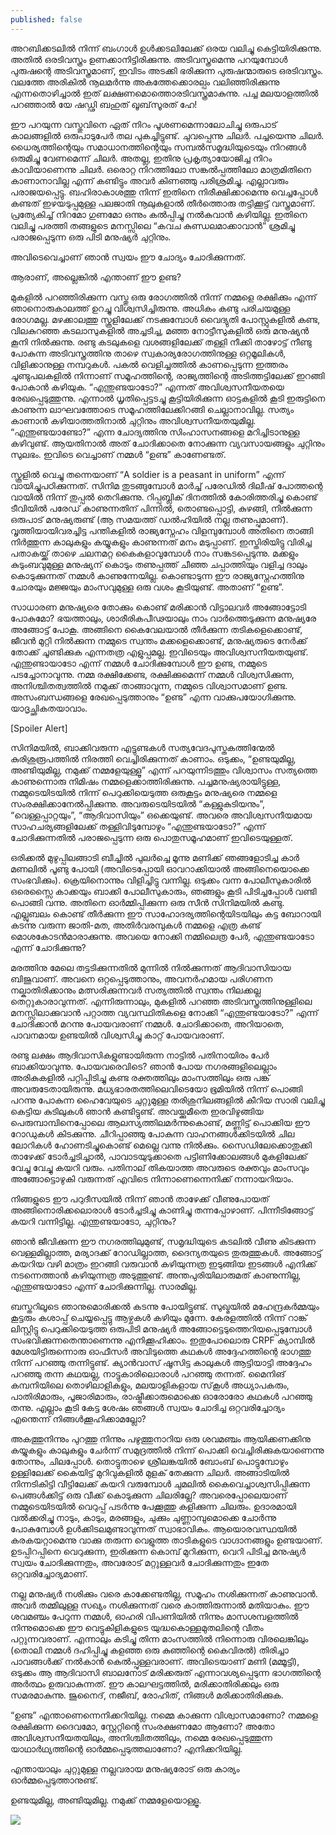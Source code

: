 ```yaml
---
published: false
---
```

അറബിക്കടലിൽ നിന്ന് ബംഗാൾ ഉൾക്കടലിലേക്ക് ഒരയ വലിച്ചു കെട്ടിയിരിക്കുന്നു. അതിൽ ഒരടിവസ്ത്രം ഉണക്കാനിട്ടിരിക്കുന്നു. അടിവസ്ത്രമെന്നു പറയുമ്പോൾ പുരുഷന്റെ അടിവസ്ത്രമാണ്, ഇവിടം അടക്കി ഭരിക്കുന്ന പുരുഷന്മാരുടെ ഒരടിവസ്ത്രം. വലത്തേ അരികിൽ നൂലമർന്നു അകത്തേക്കൊരല്പം വലിഞ്ഞിരിക്കുന്നു എന്നതൊഴിച്ചാൽ ഇത് ലക്ഷണമൊത്തൊരടിവസ്ത്രമാകുന്നു. പച്ച മലയാളത്തിൽ പറഞ്ഞാൽ യേ ഷഡ്ഢി ബഹുത് ഖൂബ്‌സൂരത് ഹേ!

ഈ പറയുന്ന വസ്തുവിനെ ഏത് നിറം പൂശണമെന്നാലോചിച്ചു ഒരുപാട് കാലങ്ങളിൽ ഒരുപാടുപേർ തല പുകച്ചിട്ടുണ്ട്. ചുവപ്പെന്നു ചിലർ. പച്ചയെന്നു ചിലർ. ധൈര്യത്തിന്റെയും സമാധാനത്തിന്റെയും സമ്പൽസമൃദ്ധിയുടെയും നിറങ്ങൾ ഒരുമിച്ചു വേണമെന്ന് ചിലർ. അതല്ല, ഇതിനു പ്രകൃത്യായോജിച്ച നിറം കാവിയാണെന്നു ചിലർ.  ഒരൊറ്റ നിറത്തിലോ സങ്കൽപ്പത്തിലോ മാത്രമിതിനെ കാണാനാവില്ല എന്ന് കണ്ടിട്ടും അവർ കിണഞ്ഞു പരിശ്രമിച്ചു. എല്ലാവരും പരാജയപ്പെട്ടു. ബഹിരാകാശത്തു നിന്ന് ഇതിനെ നിരീക്ഷിക്കാമെന്നു വെച്ചപ്പോൾ കണ്ടത് ഇഴയടുപ്പമുള്ള പലജാതി നൂലുകളാൽ തീർത്തൊരു തട്ടിക്കൂട്ട് വസ്ത്രമാണ്. പ്രത്യേകിച്ച് നിറമോ ഗുണമോ ഒന്നും കൽപ്പിച്ചു നൽകുവാൻ കഴിയില്ല. ഇതിനെ വലിച്ചു പരത്തി തങ്ങളുടെ മനസ്സിലെ “കവച കുണ്ഡലമാക്കാവാൻ” ശ്രമിച്ചു പരാജപ്പെടുന്ന ഒരു പിടി മനുഷ്യർ ചുറ്റിനും.

അവിടെവെച്ചാണ് ഞാൻ സ്വയം ഈ ചോദ്യം ചോദിക്കുന്നത്.

ആരാണ്, അല്ലെങ്കിൽ എന്താണ് ഈ ഉണ്ട?

മുകളിൽ പറഞ്ഞിരിക്കുന്ന വസ്തു ഒരു രോഗത്തിൽ നിന്ന് നമ്മളെ രക്ഷിക്കും എന്ന് ഞാനൊരുകാലത്ത് ഉറച്ചു വിശ്വസിച്ചിരുന്നു. അധികം കണ്ടു പരിചയമുള്ള രോഗമല്ല. മഴക്കാലത്തു സ്കൂളിലേക്ക് നടക്കുമ്പോൾ വൈദ്യുതി പോസ്റ്റുകളിൽ കണ്ട, വിലകുറഞ്ഞ കടലാസുകളിൽ അച്ചടിച്ച, മഞ്ഞ നോട്ടീസുകളിൽ ഒരു മനുഷ്യൻ കൂനി നിൽക്കുന്നു. രണ്ടു കടലുകളെ വശങ്ങളിലേക്ക് തള്ളി നീക്കി താഴോട്ട് നീണ്ടു പോകുന്ന അടിവസ്ത്രത്തിനു താഴെ സ്വകാര്യരോഗത്തിനുള്ള ഒറ്റമൂലികൾ, വിളിക്കാനുള്ള നമ്പറുകൾ. പകൽ വെളിച്ചത്തിൽ കാണപ്പെടുന്ന ഇത്തരം ചൂണ്ടുപലകളിൽ നിന്നാണ് സമൂഹത്തിന്റെ, രാജ്യത്തിന്റെ അടിത്തട്ടിലേക്ക് ഇറങ്ങി പോകാൻ കഴിയുക. “എന്തുണ്ടയാടോ?” എന്നത് അവിശ്വസനീയതയെ രേഖപ്പെടുത്തുന്നു. എന്നാൽ ധൃതിപ്പെട്ടടച്ചു കൂട്ടിയിരിക്കുന്ന ഓട്ടകളിൽ കൂടി ഇരുട്ടിനെ കാണുന്ന ലാഘവത്തോടെ സമൂഹത്തിലേക്കിറങ്ങി ചെല്ലാനാവില്ല. സത്യം കാണാൻ കഴിയാത്തതിനാൽ ചുറ്റിനും അവിശ്വസനീയതയുമില്ല. “എന്തുണ്ടയാണ്ടോ?” എന്ന ചോദ്യത്തിനു സിംഹാസനങ്ങളെ മറിച്ചിടാനുള്ള കഴിവുണ്ട്. ആയതിനാൽ അത് ചോദിക്കാതെ നോക്കുന്ന വ്യവസായങ്ങളും ചുറ്റിനും സുലഭം. ഇവിടെ വെച്ചാണ് നമ്മൾ “ഉണ്ട” കാണേണ്ടത്.

സ്കൂളിൽ വെച്ചു തന്നെയാണ് “A soldier is a peasant in uniform” എന്ന് വായിച്ചുപഠിക്കുന്നത്. സിനിമ തുടങ്ങുമ്പോൾ മാർച്ച് പരേഡിൽ ദിലീഷ് പോത്തന്റെ വായിൽ നിന്ന് തുപ്പൽ തെറിക്കുന്നു. റിപ്പബ്ലിക് ദിനത്തിൽ കോരിത്തരിച്ചു കൊണ്ട് ടീവിയിൽ പരേഡ് കാണുന്നതിന് പിന്നിൽ, തൊണ്ടപ്പൊട്ടി, കുഴങ്ങി, നിൽക്കുന്ന ഒരുപാട് മനുഷ്യരുണ്ട് (ആ സമയത്ത് ഡൽഹിയിൽ നല്ല തണുപ്പുമാണ്). വൃത്തിയായിവരച്ചിട്ട പന്തികളിൽ രാജ്യസ്നേഹം വിളമ്പുമ്പോൾ അതിനെ താങ്ങി നിർത്തുന്ന കാലുകളും കയ്യുകളും കാണുന്നത് മനം മടുപ്പാണ്. ഇസ്തിരിയിട്ടു വിരിച്ച പതാകയ്ക്ക് താഴെ ചലനമറ്റ കൈകളാവുമ്പോൾ നാം സങ്കടപ്പെടുന്നു. മക്കളും കുടുംബവുമുള്ള മനുഷ്യന് കൊടും തണുപ്പത്ത് ചീഞ്ഞ ചപ്പാത്തിയും വളിച്ച ദാലും കൊടുക്കുന്നത് നമ്മൾ കാണുന്നേയില്ല. കൊണ്ടാടുന്ന ഈ രാജ്യസ്നേഹത്തിനു ചോരയും മജ്ജയും മാംസവുമുള്ള ഒരു വശം കൂടിയുണ്ട്. അതാണ് “ഉണ്ട”.

സാധാരണ മനുഷ്യരെ തോക്കും കൊണ്ട് മരിക്കാൻ വിട്ടാലവർ അങ്ങോട്ടോടി പോകുമോ? ഭയത്താലും, ശാരീരികപീഢയാലും നാം വാർത്തെടുക്കുന്ന മനുഷ്യരേ അങ്ങോട്ട് പോകൂ. അങ്ങിനെ കൈവേലയാൽ തീർക്കുന്ന തടികളെക്കൊണ്ട്, ജീവൻ മുറ്റി നിൽക്കുന്ന നമ്മുടെ സ്വന്തം മക്കളെക്കൊണ്ട്, മനുഷ്യരുടെ നേർക്ക് തോക്ക് ചൂണ്ടിക്കുക എന്നതത്ര എളുപ്പമല്ല. ഇവിടെയും അവിശ്വസനീയതയുണ്ട്. എന്തുണ്ടായാടോ എന്ന് നമ്മൾ ചോദിക്കുമ്പോൾ ഈ ഉണ്ട, നമ്മുടെ പടച്ചോനാവുന്നു. നമ്മ രക്ഷിക്കേണ്ട, രക്ഷിക്കുമെന്ന് നമ്മൾ വിശ്വസിക്കുന്ന, അനിശ്ചിതത്വത്തിൽ നമുക്ക് താങ്ങാവുന്ന, നമ്മുടെ വിശ്വാസമാണ് ഉണ്ട. അസംബന്ധങ്ങളെ രേഖപ്പെടുത്താനും “ഉണ്ട” എന്ന വാക്കുപയോഗിക്കുന്നു. യാദൃച്ഛികതയാവാം. 

[Spoiler Alert]

സിനിമയിൽ, ബാക്കിവരുന്ന എട്ടുണ്ടകൾ സത്യവേദപുസ്തകത്തിന്മേൽ കുരിശുരൂപത്തിൽ നിരത്തി വെച്ചിരിക്കുന്നത് കാണാം. ഒടുക്കം, “ഉണ്ടയുമില്ല, അണ്ടിയുമില്ല, നമുക്ക് നമ്മളേയുള്ളൂ” എന്ന് പറയുന്നിടത്തും വിശ്വാസം സത്യത്തെ കാണുന്നൊരു നിമിഷം നമ്മളെക്കാത്തിരിക്കുന്നു. പച്ചമനുഷ്യരായിട്ടുള്ള, നമ്മുടെയിടയിൽ നിന്ന് പെറുക്കിയെടുത്ത ഒരുകൂട്ടം മനുഷ്യരെ നമ്മളെ സംരക്ഷിക്കാനേൽപ്പിക്കുന്നു. അവരുടെയിടയിൽ “കള്ളുകുടിയനും”, “വെള്ളപ്പാറ്റയും”, “ആദിവാസിയും” ഒക്കെയുണ്ട്. അവരെ അവിശ്വസനീയമായ സാഹചര്യങ്ങളിലേക്ക് തള്ളിവിടുമ്പോഴും “എന്തുണ്ടയാടോ?” എന്ന് ചോദിക്കുന്നതിൽ പരാജപ്പെടുന്ന ഒരു പൊതുസമൂഹമാണ് ഇവിടെയുള്ളത്. 

ഒരിക്കൽ മുഴുപ്പിലങ്ങാടി ബീച്ചിൽ പുലർച്ചെ മൂന്നു മണിക്ക് ഞങ്ങളോടിച്ച കാർ മണലിൽ പൂണ്ടു പോയി (അവിടെപ്പോയി ഓവറാക്കിയാൽ അങ്ങിനെയൊക്കെ സംഭവിക്കും). ക്രെയിനൊന്നും വിളിച്ചിട്ടു വന്നില്ല. ഒടുക്കം വന്ന പോലീസുകാരിൽ ഒരെസ്സൈ കാക്കയും ബാക്കി പോലീസുകാരും, ഞങ്ങളും കൂടി പിടിച്ചപ്പോൾ വണ്ടി പൊങ്ങി വന്നു. അതിനെ ഓർമ്മിപ്പിക്കുന്ന ഒരു സീൻ സിനിമയിൽ കണ്ടു. എല്ലുബലം കൊണ്ട് തീർക്കുന്ന ഈ സാഹോദര്യത്തിന്റെയിടയിലും കട്ട ബോറായി കടന്നു വരുന്ന ജാതി-മത, അതിർവരമ്പുകൾ നമ്മളെ എത്ര കണ്ട് മൊശകോടൻമാരാക്കുന്നു. അവയെ നോക്കി നമ്മിലെത്ര പേർ, എന്തുണ്ടയാടോ എന്ന് ചോദിക്കുന്നു? 

മരത്തിനു മേലെ തട്ടടിക്കുന്നതിൽ മുന്നിൽ നിൽക്കുന്നത് ആദിവാസിയായ ബിജുവാണ്. അവനെ ഒറ്റപ്പെടുത്താനും, അവനർഹമായ പരിഗണന നല്കാതിരിക്കാനും മത്സരിക്കുന്നവർ സത്യത്തിൽ സ്വന്തം നിലക്കല്ല തെറ്റുകാരാവുന്നത്. എന്നിരുന്നാലും, മുകളിൽ പറഞ്ഞ അടിവസ്ത്രത്തിനുള്ളിലെ മനസ്സിലാക്കുവാൻ പറ്റാത്ത വ്യവസ്ഥിതികളെ നോക്കി “എന്തുണ്ടയാടോ?” എന്ന് ചോദിക്കാൻ മറന്നു പോയവരാണ് നമ്മൾ. ചോദിക്കാതെ, അറിയാതെ, പാവനമായ ഉണ്ടയിൽ വിശ്വസിച്ചു കാറ്റ് പോയവരാണ്.

രണ്ടു ലക്ഷം ആദിവാസികളുണ്ടായിരുന്ന നാട്ടിൽ പതിനായിരം പേർ ബാക്കിയാവുന്നു. പോയവരെവിടെ? ഞാൻ പോയ നഗരങ്ങളിലെല്ലാം അരികുകളിൽ പറ്റിപ്പിടിച്ചു കണ്ട രക്തത്തിലും മാംസത്തിലും ഒരു പങ്ക് അവരുടേതായിരുന്നു. മധ്യഭാരതത്തിലെവിടെയോ ഭൂമിയിൽ നിന്ന് പൊങ്ങി പറന്നു പോകുന്ന ഹൈവേയുടെ ചുറ്റുമുള്ള തരിശുനിലങ്ങളിൽ കീറിയ സാരി വലിച്ചു കെട്ടിയ കുടിലുകൾ ഞാൻ കണ്ടിട്ടുണ്ട്. അവയ്ക്കുമീതെ ഇരവിഴുങ്ങിയ പെരുമ്പാമ്പിനെപ്പോലെ ആലസ്യത്തിലമർന്നുകൊണ്ട്, മണ്ണിട്ട് പൊക്കിയ ഈ റോഡുകൾ കിടക്കുന്നു. ചീറിപ്പാഞ്ഞു പോകുന്ന വാഹനങ്ങൾക്കിടയിൽ ചില ലോറികൾ ഹോണടിച്ചുകൊണ്ട് മെല്ലെ വന്നു നിൽക്കും. സൈഡിലേക്കൊതുക്കി താഴേക്ക് ടോർച്ചടിച്ചാൽ, പാവാടയുടുക്കാതെ പട്ടിണിക്കോലങ്ങൾ മുകളിലേക്ക് വേച്ചു വേച്ചു കയറി വരും. പതിനാല് തികയാത്ത അവരുടെ രക്തവും മാംസവും അങ്ങോട്ടൊഴുകി വരുന്നത് എവിടെ നിന്നാണെന്നെനിക്ക് നന്നായറിയാം. 

നിങ്ങളുടെ ഈ പറുദീസയിൽ നിന്ന് ഞാൻ താഴേക്ക് വീണുപോയത് അങ്ങിനൊരിക്കലൊരാൾ ടോർച്ചടിച്ചു കാണിച്ചു തന്നപ്പോഴാണ്. പിന്നീടിങ്ങോട്ട് കയറി വന്നിട്ടില്ല. എന്തുണ്ടയാടോ, ചുറ്റിനും?

ഞാൻ ജീവിക്കുന്ന ഈ നഗരത്തിലുമുണ്ട്, സമൃദ്ധിയുടെ കടലിൽ വീണു കിടക്കുന്ന വെള്ളമില്ലാത്ത, മര്യാദക്ക് റോഡില്ലാത്ത, ദൈന്യതയുടെ തുരുത്തുകൾ. അങ്ങോട്ട് കയറിയ വഴി മാത്രം ഇറങ്ങി വരുവാൻ കഴിയുന്നത്ര ഇടുങ്ങിയ ഇടങ്ങൾ എനിക്ക് നടന്നെത്താൻ കഴിയുന്നത്ര അടുത്തുണ്ട്. അന്തപുരിയിലാരുമത് കാണുന്നില്ല, എന്തുണ്ടയാടോ എന്ന് ചോദിക്കുന്നില്ല. സാരമില്ല.

ബസ്തറിലൂടെ ഞാനുമൊരിക്കൽ കടന്നു പോയിട്ടുണ്ട്. സുഖ്മയിൽ മഹേന്ദ്രകർമ്മയും കൂട്ടരും കശാപ്പ് ചെയ്യപ്പെട്ടു ആഴ്ചകൾ കഴിയും മുന്നേ. കേരളത്തിൽ നിന്ന് റാങ്ക് ലിസ്റ്റിട്ടു പെറുക്കിയെടുത്ത ഒരുപിടി മനുഷ്യർ അങ്ങോട്ടെടുത്തെറിയപ്പെടുമ്പോൾ സംഭവിക്കുന്നതെന്താണെന്നു എനിക്കൂഹിക്കാം. ഇതുപോലൊരു CRPF ക്യാമ്പിൽ മേശയിട്ടിരുന്നൊരു ഓഫീസർ അവിടുത്തെ കഥകൾ അദ്ദേഹത്തിന്റെ ഭാഗത്തു നിന്ന് പറഞ്ഞു തന്നിട്ടുണ്ട്. ക്യാൻവാസ് ഷൂസിട്ട കാലുകൾ ആട്ടിയാട്ടി അദ്ദേഹം പറഞ്ഞു തന്ന കഥയല്ല, നാട്ടുകാരിലൊരാൾ പറഞ്ഞു തന്നത്. മൈനിങ് കമ്പനിയിലെ തൊഴിലാളികളും, മലയാളികളായ സ്‌കൂൾ അധ്യാപകരും, പാതിരിമാരും, പൂജാരിമാരും, രാഷ്ട്രീക്കാരുമൊക്കെ ഓരോരോ കഥകൾ പറഞ്ഞു തന്നു. എല്ലാം കൂടി കേട്ട ശേഷം ഞങ്ങൾ സ്വയം ചോദിച്ച ഒറ്റവരിച്ചോദ്യം എന്തെന്ന് നിങ്ങൾക്കൂഹിക്കാമല്ലോ?

അകത്തുനിന്നും പുറത്തു നിന്നും പഴുത്തുനാറിയ ഒരു ശവമഞ്ചം ആയിക്കണക്കിനു കയ്യുകളും കാലുകളും ചേർന്ന് സമുദ്രത്തിൽ നിന്ന് പൊക്കി വെച്ചിരിക്കുകയാണെന്നു തോന്നും, ചിലപ്പോൾ. തൊട്ടുതാഴെ ശ്രീലങ്കയിൽ ബോംബ് പൊട്ടുമ്പോഴും ഉള്ളിലേക്ക് കൈയിട്ട് മുറിവുകളിൽ മുളക് തേക്കുന്ന ചിലർ. അങ്ങാടിയിൽ നിന്നടികിട്ടി വീട്ടിലേക്ക് കയറി വരുമ്പോൾ ചുമലിൽ കൈവെച്ചാശ്വസിപ്പിക്കുന്ന പെങ്ങൾക്കിട്ട് ഒരു വീക്ക് കൊടുക്കുന്ന ചിലരില്ലേ? അവരെപ്പോലെയാണ് നമ്മുടെയിടയിൽ വെറുപ്പ് പടർന്നു പേക്കൂത്തു കളിക്കുന്ന ചിലരും. ഉദാരമായി വൽക്കരിച്ചു നാടും, കാടും, മരങ്ങളും, ചുക്കും ചുണ്ണാമ്പുമൊക്കെ ചോർന്നു പോകുമ്പോൾ ഉൾക്കിടലമുണ്ടാവുന്നത് സ്വാഭാവികം. ആയൊരവസ്ഥയിൽ കരകയറ്റാമെന്നു വാക്കു തരുന്ന വെളുത്ത താടികളുടെ വാഗ്ദാനങ്ങളും ഉണ്ടയാണ്‌. ഉടപ്പിറപ്പിനെ വെറുക്കുന്ന, ഇരിക്കുന്ന കൊമ്പ് മുറിക്കുന്ന, വെറി പിടിച്ച മനുഷ്യർ സ്വയം ചോദിക്കുന്നതും, അവരോട് മറ്റുള്ളവർ ചോദിക്കുന്നതും ഇതേ ഒറ്റവരിച്ചോദ്യമാണ്.

നല്ല മനുഷ്യർ നശിക്കും വരെ കാക്കേണ്ടതില്ല, സമൂഹം നശിക്കുന്നത് കാണുവാൻ. അവർ തമ്മിലുള്ള സഖ്യം നശിക്കുന്നത് വരെ കാത്തിരുന്നാൽ മതിയാകും. ഈ ശവമഞ്ചം പേറുന്ന നമ്മൾ, ഓഹരി വിപണിയിൽ നിന്നും മാസശമ്പളത്തിൽ നിന്നുമൊക്കെ ഈ വെട്ടുകിളികളുടെ യുദ്ധകൊള്ളമുതലിന്റെ വീതം പറ്റുന്നവരാണ്. എന്നാലും കടിച്ചു തിന്ന മാംസത്തിൽ നിന്നൊരു വിരലെങ്കിലും (തൊലി നമ്മൾ ദഹിപ്പിച്ചു കളഞ്ഞ ഒരു കുഞ്ഞിന്റെ കൈവിരൽ) തിരിച്ചാ പാവങ്ങൾക്ക് നൽകാൻ കെൽപ്പുള്ളവരാണ്. അവിടെയാണ് മണി (മമ്മൂട്ടി), ഒടുക്കം ആ ആദിവാസി ബാലനോട് മരിക്കരുത് എന്നാവശ്യപ്പെടുന്ന ഭാഗത്തിന്റെ അർത്ഥം ഉരുവാകുന്നത്. ഈ കാലഘട്ടത്തിൽ, മരിക്കാതിരിക്കലും ഒരു സമരമാകുന്നു. ജുനൈദ്, നജീബ്, രോഹിത്, നിങ്ങൾ മരിക്കാതിരിക്കുക. 

“ഉണ്ട” എന്താണെന്നെനിക്കറിയില്ല. നമ്മെ കാക്കുന്ന വിശ്വാസമാണോ? നമ്മളെ രക്ഷിക്കുന്ന ദൈവമോ, സ്റ്റേറ്റിന്റെ സംരക്ഷണമോ ആണോ? അതോ അവിശ്വസനീയതയിലും, അനിശ്ചിതത്തിലും, നമ്മെ രേഖപ്പെടുത്തുന്ന യാഥാർഥ്യത്തിന്റെ ഓർമ്മപ്പെടുത്തലാണോ? എനിക്കറിയില്ല. 

എന്തായാലും ചുറ്റുമുള്ള നല്ലവരായ മനുഷ്യരോട് ഒരു കാര്യം ഓർമ്മപ്പെടുത്താനുണ്ട്.

ഉണ്ടയുമില്ല, അണ്ടിയുമില്ല. നമുക്ക് നമ്മളേയൊള്ളൂ. 

![](https://www.newsbugz.com/wp-content/uploads/2019/04/Unda-Malayalam-Movie2.jpg)

